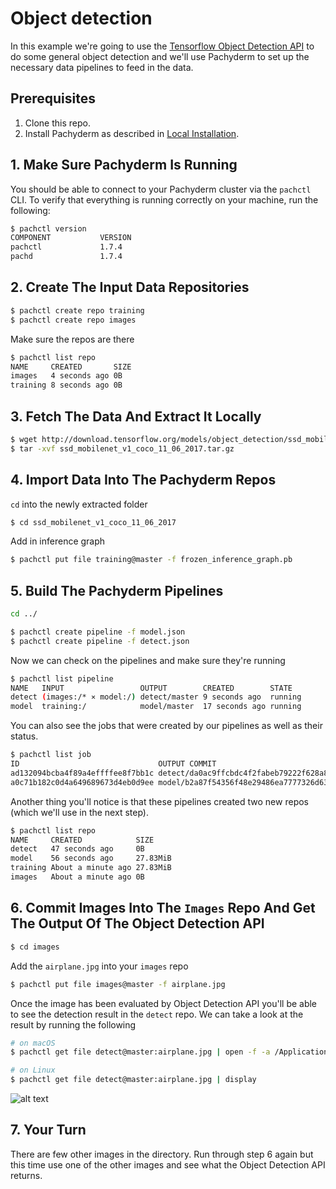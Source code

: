 # Object detection

In this example we're going to use the [Tensorflow Object Detection API](https://github.com/tensorflow/models/tree/master/object_detection) to do some general object detection and we'll use Pachyderm to set up the necessary data pipelines to feed in the data. 

## Prerequisites
1. Clone this repo.
2. Install Pachyderm as described in [Local Installation](https://docs.pachyderm.com/latest/getting_started/local_installation/).

## 1. Make Sure Pachyderm Is Running

You should be able to connect to your Pachyderm cluster via the `pachctl` CLI.  To verify that everything is running correctly on your machine, run the following:

```sh
$ pachctl version
COMPONENT           VERSION
pachctl             1.7.4
pachd               1.7.4
```

## 2. Create The Input Data Repositories

```sh
$ pachctl create repo training
$ pachctl create repo images
```
Make sure the repos are there

```sh
$ pachctl list repo
NAME     CREATED       SIZE
images   4 seconds ago 0B
training 8 seconds ago 0B
```

## 3. Fetch The Data And Extract It Locally

```sh
$ wget http://download.tensorflow.org/models/object_detection/ssd_mobilenet_v1_coco_11_06_2017.tar.gz
$ tar -xvf ssd_mobilenet_v1_coco_11_06_2017.tar.gz
```

## 4. Import Data Into The Pachyderm Repos
`cd` into the newly extracted folder

```sh
$ cd ssd_mobilenet_v1_coco_11_06_2017
```
Add in inference graph  
```sh
$ pachctl put file training@master -f frozen_inference_graph.pb
```

## 5. Build The Pachyderm Pipelines
```sh
cd ../
```

```sh
$ pachctl create pipeline -f model.json
$ pachctl create pipeline -f detect.json
```

Now we can check on the pipelines and make sure they're running

```sh
$ pachctl list pipeline
NAME   INPUT                 OUTPUT        CREATED        STATE
detect (images:/* ⨯ model:/) detect/master 9 seconds ago  running
model  training:/            model/master  17 seconds ago running
```

You can also see the jobs that were created by our pipelines as well as their status.

```sh
$ pachctl list job
ID                               OUTPUT COMMIT                           STARTED        DURATION  RESTART PROGRESS  DL       UL STATE
ad132094bcba4f89a4effffee8f7bb1c detect/da0ac9ffcbdc4f2fabeb79222f628a8d 9 seconds ago  3 seconds 0       0 + 0 / 0 0B       0B success
a0c71b182c0d4a649689673d4eb0d9ee model/b2a87f54356f48e29486ea7777326d63  18 seconds ago 3 seconds 0       1 + 0 / 1 27.83MiB 0B success
```

Another thing you'll notice is that these pipelines created two new repos (which we'll use in the next step).

```sh
$ pachctl list repo
NAME     CREATED            SIZE
detect   47 seconds ago     0B
model    56 seconds ago     27.83MiB
training About a minute ago 27.83MiB
images   About a minute ago 0B
```

## 6. Commit Images Into The `Images` Repo And Get The Output Of The Object Detection API

```sh
$ cd images
```
Add the `airplane.jpg` into your `images` repo

```sh
$ pachctl put file images@master -f airplane.jpg
```
Once the image has been evaluated by Object Detection API you'll be able to see the detection result in the `detect` repo. We can take a look at the result by running the following

```sh
# on macOS
$ pachctl get file detect@master:airplane.jpg | open -f -a /Applications/Preview.app

# on Linux
$ pachctl get file detect@master:airplane.jpg | display
```

![alt text](detected_airplane.jpg)

## 7. Your Turn
There are few other images in the directory. Run through step 6 again but this time use one of the other images and see what the Object Detection API returns.
